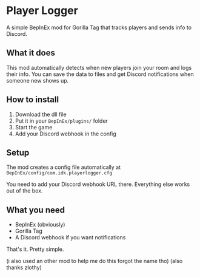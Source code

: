 # Player Logger

A simple BepInEx mod for Gorilla Tag that tracks players and sends info to Discord.

## What it does

This mod automatically detects when new players join your room and logs their info. You can save the data to files and get Discord notifications when someone new shows up.

## How to install

1. Download the dll file
2. Put it in your `BepInEx/plugins/` folder  
3. Start the game
4. Add your Discord webhook in the config

## Setup

The mod creates a config file automatically at `BepInEx/config/com.idk.playerlogger.cfg`

You need to add your Discord webhook URL there. Everything else works out of the box.

## What you need

- BepInEx (obviously)
- Gorilla Tag
- A Discord webhook if you want notifications

That's it. Pretty simple.

(i also used an other mod to help me do this forgot the name tho) 
(also thanks zlothy) 

